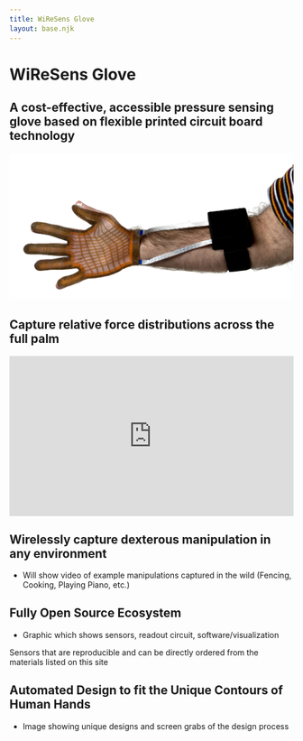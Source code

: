 ```yaml
---
title: WiReSens Glove
layout: base.njk
---
```


# WiReSens Glove

## A cost-effective, accessible pressure sensing glove based on flexible printed circuit board technology

![Demo picture](assets/gloveOn.jpg)



<!-- <nav class="main-nav">
  <a href="/">Home</a>
  <a href="/order/">Order Our Designs</a>
  <a href="/make/">Make your own Design</a>
  <a href="/manufacturing/">Manufacturing + Assembly Guide</a>
  <a href="https://forms.gle/your-form-link" target="_blank">Request Pre-Made Kit</a>
  <a href="/recording/">Recording Instructions</a>
  <a href="/applications/">Applications</a>
</nav> -->

## Capture relative force distributions across the full palm

<div style="position: relative; padding-bottom: 56.25%; height: 0; text-align: center;">
  <iframe src="https://www.youtube.com/embed/XlyN0DDsffI" 
          style="position: absolute; top: 0; left: 0; width: 100%; height: 100%;" 
          frameborder="0" allowfullscreen>
  </iframe>
</div>


## Wirelessly capture dexterous manipulation in any environment

- Will show video of example manipulations captured in the wild (Fencing, Cooking, Playing Piano, etc.)

## Fully Open Source Ecosystem

- Graphic which shows sensors, readout circuit, software/visualization

Sensors that are reproducible and can be directly ordered from the materials listed on this site

## Automated Design to fit the Unique Contours of Human Hands

- Image showing unique designs and screen grabs of the design process 